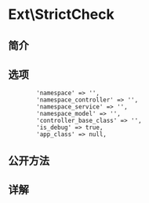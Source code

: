 # Ext\StrictCheck

## 简介

## 选项
            'namespace' => '',
            'namespace_controller' => '',
            'namespace_service' => '',
            'namespace_model' => '',
            'controller_base_class' => '',
            'is_debug' => true,
            'app_class' => null,
## 公开方法


## 详解

